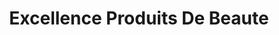 ---
title: "Excellence Produits De Beaute"
url: /montreal/excellence-produits-de-beaute/
shop: Kosmetik
---